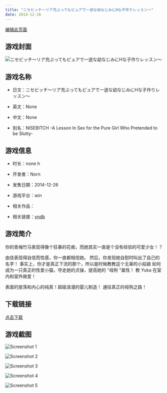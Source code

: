 ```yaml
---
title: "ニセビッチ～リア充ぶってもピュアで一途な幼なじみにHな子作りレッスン～"
date: 2014-12-26
---
```

[编辑此页面](https://github.com/ACG-3/ADV3-source/blob/main/source/_posts/%E3%83%8B%E3%82%BB%E3%83%93%E3%83%83%E3%83%81%EF%BD%9E%E3%83%AA%E3%82%A2%E5%85%85%E3%81%B6%E3%81%A3%E3%81%A6%E3%82%82%E3%83%94%E3%83%A5%E3%82%A2%E3%81%A7%E4%B8%80%E9%80%94%E3%81%AA%E5%B9%BC%E3%81%AA%E3%81%98%E3%81%BF%E3%81%ABH%E3%81%AA%E5%AD%90%E4%BD%9C%E3%82%8A%E3%83%AC%E3%83%83%E3%82%B9%E3%83%B3%EF%BD%9E.md)

## 游戏封面

![ニセビッチ～リア充ぶってもピュアで一途な幼なじみにHな子作りレッスン～](https%3A//pan.timero.xyz/onedrive/img_lib_001/%E3%83%8B%E3%82%BB%E3%83%93%E3%83%83%E3%83%81%EF%BD%9E%E3%83%AA%E3%82%A2%E5%85%85%E3%81%B6%E3%81%A3%E3%81%A6%E3%82%82%E3%83%94%E3%83%A5%E3%82%A2%E3%81%A7%E4%B8%80%E9%80%94%E3%81%AA%E5%B9%BC%E3%81%AA%E3%81%98%E3%81%BF%E3%81%ABH%E3%81%AA%E5%AD%90%E4%BD%9C%E3%82%8A%E3%83%AC%E3%83%83%E3%82%B9%E3%83%B3%EF%BD%9E_cover.avif)


## 游戏名称

- 日文：ニセビッチ～リア充ぶってもピュアで一途な幼なじみにHな子作りレッスン～
- 英文：None
- 中文：None

- 别名：NISEBITCH -A Lesson In Sex for the Pure Girl Who Pretended to be Slutty-


## 游戏信息

- 时长：none h
- 开发者：Norn
- 发售日期：2014-12-26
- 游戏平台：win
- 相关作品：

- 相关链接：[vndb](https://vndb.org/v16582)


## 游戏简介

你的青梅竹马表现得像个狂暴的花痴，而她其实一直是个没有经验的可爱少女！？

由佳表现得自信而性感，你一直都相信她。
然后，你发现她自慰时叫出了自己的名字！
事实上，你才是真正下流的那个，所以是时候教教这个无辜的小姑娘
如何成为一只真正的性爱小猫，夺走她的贞操，提高她的 "母狗 "属性！
教 Yuka 在室内和室外做爱！

表面的放荡和内心的纯真！超级浪漫的婴儿制造！
通往真正的母狗之路！




## 下载链接

[点击下载](https://pan.timero.xyz/onedrive/adv_lib_001/%E3%83%8B%E3%82%BB%E3%83%93%E3%83%83%E3%83%81%EF%BD%9E%E3%83%AA%E3%82%A2%E5%85%85%E3%81%B6%E3%81%A3%E3%81%A6%E3%82%82%E3%83%94%E3%83%A5%E3%82%A2%E3%81%A7%E4%B8%80%E9%80%94%E3%81%AA%E5%B9%BC%E3%81%AA%E3%81%98%E3%81%BF%E3%81%ABH%E3%81%AA%E5%AD%90%E4%BD%9C%E3%82%8A%E3%83%AC%E3%83%83%E3%82%B9%E3%83%B3%EF%BD%9E)


## 游戏截图


![Screenshot 1](https%3A//pan.timero.xyz/onedrive/img_lib_001/%E3%83%8B%E3%82%BB%E3%83%93%E3%83%83%E3%83%81%EF%BD%9E%E3%83%AA%E3%82%A2%E5%85%85%E3%81%B6%E3%81%A3%E3%81%A6%E3%82%82%E3%83%94%E3%83%A5%E3%82%A2%E3%81%A7%E4%B8%80%E9%80%94%E3%81%AA%E5%B9%BC%E3%81%AA%E3%81%98%E3%81%BF%E3%81%ABH%E3%81%AA%E5%AD%90%E4%BD%9C%E3%82%8A%E3%83%AC%E3%83%83%E3%82%B9%E3%83%B3%EF%BD%9E_Screenshot_1.avif)

![Screenshot 2](https%3A//pan.timero.xyz/onedrive/img_lib_001/%E3%83%8B%E3%82%BB%E3%83%93%E3%83%83%E3%83%81%EF%BD%9E%E3%83%AA%E3%82%A2%E5%85%85%E3%81%B6%E3%81%A3%E3%81%A6%E3%82%82%E3%83%94%E3%83%A5%E3%82%A2%E3%81%A7%E4%B8%80%E9%80%94%E3%81%AA%E5%B9%BC%E3%81%AA%E3%81%98%E3%81%BF%E3%81%ABH%E3%81%AA%E5%AD%90%E4%BD%9C%E3%82%8A%E3%83%AC%E3%83%83%E3%82%B9%E3%83%B3%EF%BD%9E_Screenshot_2.avif)

![Screenshot 3](https%3A//pan.timero.xyz/onedrive/img_lib_001/%E3%83%8B%E3%82%BB%E3%83%93%E3%83%83%E3%83%81%EF%BD%9E%E3%83%AA%E3%82%A2%E5%85%85%E3%81%B6%E3%81%A3%E3%81%A6%E3%82%82%E3%83%94%E3%83%A5%E3%82%A2%E3%81%A7%E4%B8%80%E9%80%94%E3%81%AA%E5%B9%BC%E3%81%AA%E3%81%98%E3%81%BF%E3%81%ABH%E3%81%AA%E5%AD%90%E4%BD%9C%E3%82%8A%E3%83%AC%E3%83%83%E3%82%B9%E3%83%B3%EF%BD%9E_Screenshot_3.avif)

![Screenshot 4](https%3A//pan.timero.xyz/onedrive/img_lib_001/%E3%83%8B%E3%82%BB%E3%83%93%E3%83%83%E3%83%81%EF%BD%9E%E3%83%AA%E3%82%A2%E5%85%85%E3%81%B6%E3%81%A3%E3%81%A6%E3%82%82%E3%83%94%E3%83%A5%E3%82%A2%E3%81%A7%E4%B8%80%E9%80%94%E3%81%AA%E5%B9%BC%E3%81%AA%E3%81%98%E3%81%BF%E3%81%ABH%E3%81%AA%E5%AD%90%E4%BD%9C%E3%82%8A%E3%83%AC%E3%83%83%E3%82%B9%E3%83%B3%EF%BD%9E_Screenshot_4.avif)

![Screenshot 5](https%3A//pan.timero.xyz/onedrive/img_lib_001/%E3%83%8B%E3%82%BB%E3%83%93%E3%83%83%E3%83%81%EF%BD%9E%E3%83%AA%E3%82%A2%E5%85%85%E3%81%B6%E3%81%A3%E3%81%A6%E3%82%82%E3%83%94%E3%83%A5%E3%82%A2%E3%81%A7%E4%B8%80%E9%80%94%E3%81%AA%E5%B9%BC%E3%81%AA%E3%81%98%E3%81%BF%E3%81%ABH%E3%81%AA%E5%AD%90%E4%BD%9C%E3%82%8A%E3%83%AC%E3%83%83%E3%82%B9%E3%83%B3%EF%BD%9E_Screenshot_5.avif)

